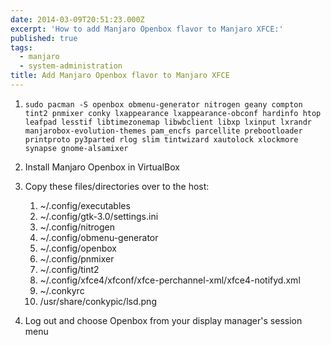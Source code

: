```yaml
---
date: 2014-03-09T20:51:23.000Z
excerpt: 'How to add Manjaro Openbox flavor to Manjaro XFCE:'
published: true
tags:
  - manjaro
  - system-administration
title: Add Manjaro Openbox flavor to Manjaro XFCE
---
```

1. `sudo pacman -S openbox obmenu-generator nitrogen geany compton tint2 pnmixer conky lxappearance lxappearance-obconf hardinfo htop leafpad lesstif libtimezonemap libwbclient libxp lxinput lxrandr manjarobox-evolution-themes pam_encfs parcellite prebootloader printproto py3parted rlog slim tintwizard xautolock xlockmore synapse gnome-alsamixer`

2. Install Manjaro Openbox in VirtualBox

3. Copy these files/directories over to the host:
   1. ~/.config/executables
   2. ~/.config/gtk-3.0/settings.ini
   3. ~/.config/nitrogen
   4. ~/.config/obmenu-generator
   5. ~/.config/openbox
   6. ~/.config/pnmixer
   7. ~/.config/tint2
   8. ~/.config/xfce4/xfconf/xfce-perchannel-xml/xfce4-notifyd.xml
   9. ~/.conkyrc
   10. /usr/share/conkypic/lsd.png  

4. Log out and choose Openbox from your display manager's session menu
